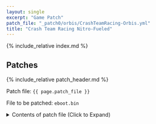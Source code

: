 ```yaml
---
layout: single
excerpt: "Game Patch"
patch_file: "_patch0/orbis/CrashTeamRacing-Orbis.yml"
title: "Crash Team Racing Nitro-Fueled"
---
```


<!-- # {{ page.title }} -->

{% include_relative index.md %}

## Patches

{% include_relative patch_header.md %}

Patch file: `{{ page.patch_file }}`

File to be patched: `eboot.bin`

<details>
<summary>Contents of patch file (Click to Expand)</summary>

{% highlight yml %}
{% flexible_include {{ page.patch_file }} %}
{% endhighlight %}

</details>
